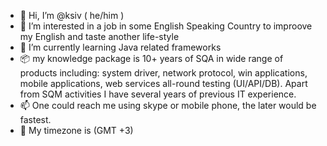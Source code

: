- 👋 Hi, I’m @ksiv ( he/him )
- 👀 I’m interested in a job in some English Speaking Country to improove my English and taste another life-style
- 🌱 I’m currently learning Java related frameworks
- 	:package: my knowledge package is 10+ years of SQA in wide range of products including: system driver, network protocol, win applications, mobile applications, web services all-round testing (UI/API/DB). Apart from SQM activities I have several years of previous IT experience.
- 📫 One could reach me using skype or mobile phone, the later would be fastest.
- :compass:	 My timezone is (GMT +3) 

<!---
ksiv/ksiv is a ✨ special ✨ repository because its `README.md` (this file) appears on your GitHub profile.
You can click the Preview link to take a look at your changes.
--->
